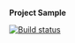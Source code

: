 **Project Sample**

[![Build status](https://ci.appveyor.com/api/projects/status/c6ave17fn0u3g2l8?svg=true)](https://ci.appveyor.com/project/aov4in/postmanecho)